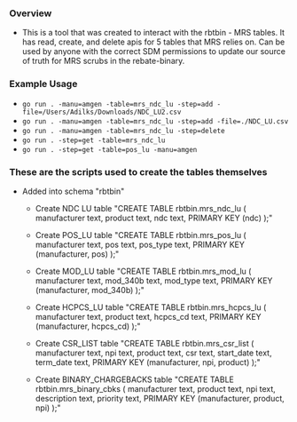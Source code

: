 ### Overview
* This is a tool that was created to interact with the rbtbin - MRS tables. It has read, create, and delete apis for 5 tables that MRS relies on. Can be used by anyone with the correct SDM permissions to update our source of truth for MRS scrubs in the rebate-binary.

### Example Usage
* `go run . -manu=amgen -table=mrs_ndc_lu -step=add -file=/Users/Adilks/Downloads/NDC_LU2.csv`
* `go run . -manu=amgen -table=mrs_ndc_lu -step=add -file=./NDC_LU.csv`
* `go run . -manu=amgen -table=mrs_ndc_lu -step=delete`
* `go run . -step=get -table=mrs_ndc_lu`
* `go run . -step=get -table=pos_lu -manu=amgen`


### These are the scripts used to create the tables themselves
* Added into schema "rbtbin"
    * Create NDC LU table
        "CREATE TABLE rbtbin.mrs_ndc_lu ( manufacturer text, product text, ndc text, PRIMARY KEY (ndc) );"

    * Create POS_LU table
        "CREATE TABLE rbtbin.mrs_pos_lu ( manufacturer text, pos text, pos_type text, PRIMARY KEY (manufacturer, pos) );"

    * Create MOD_LU table
        "CREATE TABLE rbtbin.mrs_mod_lu ( manufacturer text, mod_340b text, mod_type text, PRIMARY KEY (manufacturer, mod_340b) );"

    * Create HCPCS_LU table
        "CREATE TABLE rbtbin.mrs_hcpcs_lu ( manufacturer text, product text, hcpcs_cd text, PRIMARY KEY (manufacturer, hcpcs_cd) );"

    * Create CSR_LIST table
        "CREATE TABLE rbtbin.mrs_csr_list ( manufacturer text, npi text, product text, csr text, start_date text, term_date text, PRIMARY KEY (manufacturer, npi, product) );"

    * Create BINARY_CHARGEBACKS table
        "CREATE TABLE rbtbin.mrs_binary_cbks ( manufacturer text, product text, npi text, description text, priority text, PRIMARY KEY (manufacturer, product, npi) );"
